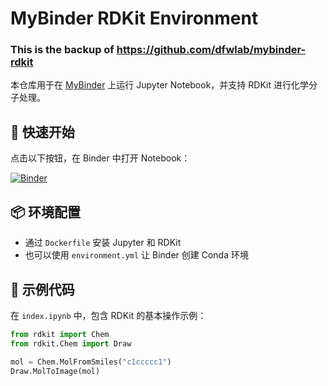 # MyBinder RDKit Environment

### This is the backup of https://github.com/dfwlab/mybinder-rdkit

本仓库用于在 [MyBinder](https://mybinder.org/) 上运行 Jupyter Notebook，并支持 RDKit 进行化学分子处理。

## 🚀 快速开始

点击以下按钮，在 Binder 中打开 Notebook：

[![Binder](https://mybinder.org/badge_logo.svg)](https://mybinder.org/v2/gh/dfwlab/mybinder-rdkit/main)

## 📦 环境配置

- 通过 `Dockerfile` 安装 Jupyter 和 RDKit
- 也可以使用 `environment.yml` 让 Binder 创建 Conda 环境

## 📜 示例代码

在 `index.ipynb` 中，包含 RDKit 的基本操作示例：
```python
from rdkit import Chem
from rdkit.Chem import Draw

mol = Chem.MolFromSmiles("c1ccccc1")
Draw.MolToImage(mol)
